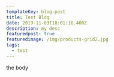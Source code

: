 ```yaml
---
templateKey: blog-post
title: Test Blog
date: 2019-11-03T18:01:10.400Z
description: my desc
featuredpost: true
featuredimage: /img/products-grid2.jpg
tags:
  - test
---
```

the body
